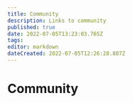 ```yaml
---
title: Community
description: Links to community
published: true
date: 2022-07-05T13:23:03.765Z
tags: 
editor: markdown
dateCreated: 2022-07-05T12:26:28.807Z
---
```


# Community

<style>
.theme-default-content:not(.custom){
    max-width:1280px;
}
.resourceCard{
    flex-basis:30%; margin-bottom:1rem
}
</style>
<div style="display:flex; flex-direction:row; flex-wrap:wrap; justify-content:space-evenly; align-content:space-around">
<ResourceCard
    class="resourceCard"
    headerColor="#001D9D"
    title="Catalyst United"
    subtitle=""
    url="/en/community/catalyst-united"
		text=""
    linkText="Go to Page"/>

<ResourceCard
    class="resourceCard"
    headerColor="#0088CC"
    title="Cardano for Climate"
    subtitle="Making the world work better for all people, animals, and the living planet."
    url="https://cardano4climate.com/"
    target="_self"
		text=""
    linkText="Go to Cardano for Climate"/>
